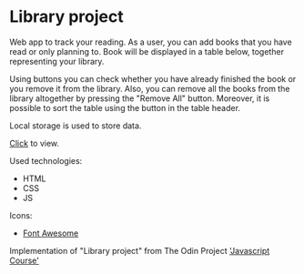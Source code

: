 # Library project

Web app to track your reading.
As a user, you can add books that you have read or only planning to.
Book will be displayed in a table below, together representing your library.

Using buttons you can check whether you have already finished the book or you remove it from the library. 
Also, you can remove all the books from the library altogether by pressing the "Remove All" button.
Moreover, it is possible to sort the table using the button in the table header.

Local storage is used to store data.


[Click](https://ginger-owl.github.io/odin-library/) to view.

Used technologies:
* HTML
* CSS
* JS

Icons:
* [Font Awesome](https://fontawesome.com/)


Implementation of "Library project" from The Odin Project ['Javascript Course'](https://www.theodinproject.com/paths/full-stack-javascript/courses/javascript)